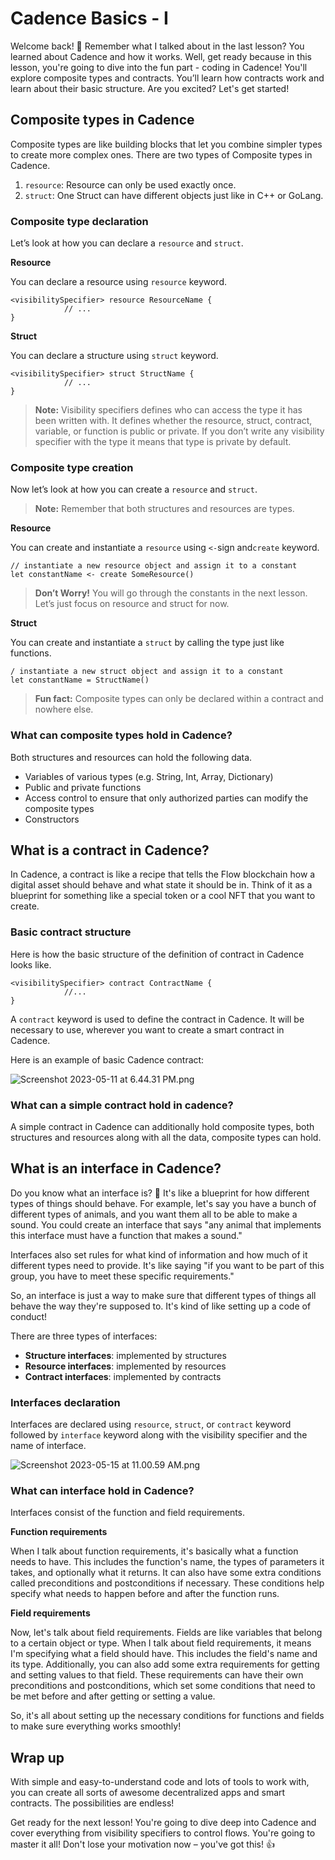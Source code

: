 # Cadence Basics - I

Welcome back! 🎉 Remember what I talked about in the last lesson? You learned about Cadence and how it works. Well, get ready because in this lesson, you're going to dive into the fun part - coding in Cadence! You'll explore composite types and contracts. You’ll learn how contracts work and learn about their basic structure. Are you excited? Let's get started!

## Composite types in Cadence

Composite types are like building blocks that let you combine simpler types to create more complex ones. There are two types of Composite types in Cadence.

1. `resource`: Resource can only be used exactly once.
2. `struct`: One Struct can have different objects just like in C++ or GoLang.

### Composite type declaration

Let’s look at how you can declare a `resource` and `struct`.

**Resource**

You can declare a resource using `resource` keyword.

```
<visibilitySpecifier> resource ResourceName {
			// ...
}
```

**Struct**

You can declare a structure using `struct` keyword.

```
<visibilitySpecifier> struct StructName {
			// ...
}
```

> **Note:** Visibility specifiers defines who can access the type it has been written with. It defines whether the resource, struct, contract, variable, or function is public or private. If you don’t write any visibility specifier with the type it means that type is private by default.

### Composite type creation

Now let’s look at how you can create a `resource` and `struct`.

> **Note:** Remember that both structures and resources are types.

**Resource**

You can create and instantiate a `resource` using `<-`sign and`create` keyword.

```
// instantiate a new resource object and assign it to a constant
let constantName <- create SomeResource()
```

> **Don’t Worry!** You will go through the constants in the next lesson. Let’s just focus on resource and struct for now.

**Struct**

You can create and instantiate a `struct` by calling the type just like functions.

```
/ instantiate a new struct object and assign it to a constant
let constantName = StructName()
```

> **Fun fact:** Composite types can only be declared within a contract and nowhere else.

### What can composite types hold in Cadence?

Both structures and resources can hold the following data.

- Variables of various types (e.g. String, Int, Array, Dictionary)
- Public and private functions
- Access control to ensure that only authorized parties can modify the composite types
- Constructors

## What is a contract in Cadence?

In Cadence, a contract is like a recipe that tells the Flow blockchain how a digital asset should behave and what state it should be in. Think of it as a blueprint for something like a special token or a cool NFT that you want to create.

### Basic contract structure

Here is how the basic structure of the definition of contract in Cadence looks like.

```
<visibilitySpecifier> contract ContractName {
			//...
}
```

A `contract` keyword is used to define the contract in Cadence. It will be necessary to use, wherever you want to create a smart contract in Cadence.

Here is an example of basic Cadence contract:

![Screenshot 2023-05-11 at 6.44.31 PM.png](https://github.com/0xmetaschool/Learning-Projects/blob/main/Write%20Your%20First%20Smart%20Contract%20on%20Flow%20Blockchain/2.%20Unleash%20the%20Power%20of%20Cadence%20Programming%20Languag/%F0%9F%92%BB%20Cadence%20Basics%20-%20I%20b81051fb047d4a85bb95af94c74de0d2/Screenshot_2023-05-11_at_6.44.31_PM.png?raw=true)

### What can a simple contract hold in cadence?

A simple contract in Cadence can additionally hold composite types, both structures and resources along with all the data, composite types can hold.

## What is an interface in Cadence?

Do you know what an interface is? 🤔 It's like a blueprint for how different types of things should behave. For example, let's say you have a bunch of different types of animals, and you want them all to be able to make a sound. You could create an interface that says "any animal that implements this interface must have a function that makes a sound."

Interfaces also set rules for what kind of information and how much of it different types need to provide. It's like saying "if you want to be part of this group, you have to meet these specific requirements."

So, an interface is just a way to make sure that different types of things all behave the way they're supposed to. It's kind of like setting up a code of conduct!

There are three types of interfaces:

- **Structure interfaces**: implemented by structures
- **Resource interfaces**: implemented by resources
- **Contract interfaces**: implemented by contracts

### Interfaces declaration

Interfaces are declared using `resource`, `struct`, or `contract` keyword followed by `interface` keyword along with the visibility specifier and the name of interface.

![Screenshot 2023-05-15 at 11.00.59 AM.png](https://github.com/0xmetaschool/Learning-Projects/blob/main/Write%20Your%20First%20Smart%20Contract%20on%20Flow%20Blockchain/2.%20Unleash%20the%20Power%20of%20Cadence%20Programming%20Languag/%F0%9F%92%BB%20Cadence%20Basics%20-%20I%20b81051fb047d4a85bb95af94c74de0d2/Screenshot_2023-05-15_at_11.00.59_AM.png?raw=true)

### What can interface hold in Cadence?

Interfaces consist of the function and field requirements.

**Function requirements**

When I talk about function requirements, it's basically what a function needs to have. This includes the function's name, the types of parameters it takes, and optionally what it returns. It can also have some extra conditions called preconditions and postconditions if necessary. These conditions help specify what needs to happen before and after the function runs.

**Field requirements**

Now, let's talk about field requirements. Fields are like variables that belong to a certain object or type. When I talk about field requirements, it means I'm specifying what a field should have. This includes the field's name and its type. Additionally, you can also add some extra requirements for getting and setting values to that field. These requirements can have their own preconditions and postconditions, which set some conditions that need to be met before and after getting or setting a value.

So, it's all about setting up the necessary conditions for functions and fields to make sure everything works smoothly!

## Wrap up

With simple and easy-to-understand code and lots of tools to work with, you can create all sorts of awesome decentralized apps and smart contracts. The possibilities are endless!

Get ready for the next lesson! You're going to dive deep into Cadence and cover everything from visibility specifiers to control flows. You're going to master it all! Don't lose your motivation now – you've got this! 👍
